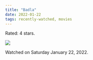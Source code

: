 ```yaml
---
title: "Badla"
date: 2022-01-22
tags: recently-watched, movies
---
```

Rated: 4 stars.

 <p><img src="https://a.ltrbxd.com/resized/film-poster/5/0/9/2/3/6/509236-badla-0-600-0-900-crop.jpg?v=4e1429e0ae"/></p> <p>Watched on Saturday January 22, 2022.</p>